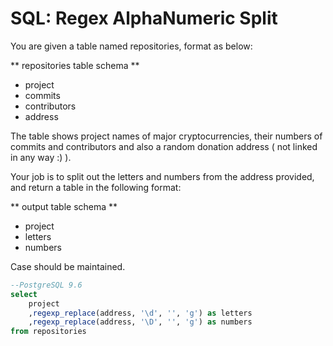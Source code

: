 # SQL: Regex AlphaNumeric Split

You are given a table named repositories, format as below:

** repositories table schema **

- project
- commits
- contributors
- address

The table shows project names of major cryptocurrencies, their numbers of commits and contributors and also a random donation address ( not linked in any way :) ).

Your job is to split out the letters and numbers from the address provided, and return a table in the following format:

** output table schema **

- project
- letters
- numbers

Case should be maintained.

```sql
--PostgreSQL 9.6
select
	project
	,regexp_replace(address, '\d', '', 'g') as letters
	,regexp_replace(address, '\D', '', 'g') as numbers
from repositories
```
